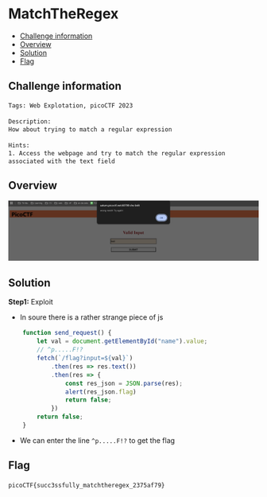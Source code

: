 # MatchTheRegex
- [Challenge information](#challenge-information)
- [Overview](#overview)
- [Solution](#solution)
- [Flag](#flag)
## Challenge information
```text
Tags: Web Explotation, picoCTF 2023

Description:  
How about trying to match a regular expression

Hints:
1. Access the webpage and try to match the regular expression associated with the text field 
```
## Overview
![alt text](/picoCTF/Static/Images/MatchTheRegex/image.png)  
## Solution
**Step1:** Exploit  
* In soure there is a rather strange piece of js  
```Javascript
	function send_request() {
		let val = document.getElementById("name").value;
		// ^p.....F!?
		fetch(`/flag?input=${val}`)
			.then(res => res.text())
			.then(res => {
				const res_json = JSON.parse(res);
				alert(res_json.flag)
				return false;
			})
		return false;
	}
```
* We can enter the line `^p.....F!?` to get the flag  
## Flag
`picoCTF{succ3ssfully_matchtheregex_2375af79}`
